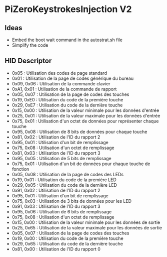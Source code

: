 # PiZeroKeystrokesInjection V2

## Ideas

- Embed the boot wait command in the autostrat.sh file
- Simplify the code

## HID Descriptor
- 0x05 : Utilisation des codes de page standard
- 0x01 : Utilisation de la page de codes générique du bureau
- 0x09, 0x06 : Utilisation de la commande clavier
- 0xA1, 0x01 : Utilisation de la commande de rapport
- 0x05, 0x07 : Utilisation de la page de codes des touches
- 0x19, 0xE0 : Utilisation du code de la première touche
- 0x29, 0xE7 : Utilisation du code de la dernière touche
- 0x15, 0x00 : Utilisation de la valeur minimale pour les données d'entrée
- 0x25, 0x01 : Utilisation de la valeur maximale pour les données d'entrée
- 0x75, 0x01 : Utilisation d'un octet de données pour représenter chaque touche
- 0x95, 0x08 : Utilisation de 8 bits de données pour chaque touche
- 0x81, 0x02 : Utilisation de l'ID du rapport 2
- 0x95, 0x01 : Utilisation d'un bit de remplissage
- 0x75, 0x08 : Utilisation d'un octet de remplissage
- 0x81, 0x03 : Utilisation de l'ID du rapport 3
- 0x95, 0x05 : Utilisation de 5 bits de remplissage
- 0x75, 0x01 : Utilisation d'un bit de données pour chaque touche de fonction
- 0x05, 0x08 : Utilisation de la page de codes des LEDs
- 0x19, 0x01 : Utilisation du code de la première LED
- 0x29, 0x05 : Utilisation du code de la dernière LED
- 0x91, 0x02 : Utilisation de l'ID du rapport 2
- 0x95, 0x01 : Utilisation d'un bit de remplissage
- 0x75, 0x03 : Utilisation de 3 bits de données pour les LED
- 0x91, 0x03 : Utilisation de l'ID du rapport 3
- 0x95, 0x06 : Utilisation de 6 bits de remplissage
- 0x75, 0x08 : Utilisation d'un octet de remplissage
- 0x15, 0x00 : Utilisation de la valeur minimale pour les données de sortie
- 0x25, 0x65 : Utilisation de la valeur maximale pour les données de sortie
- 0x05, 0x07 : Utilisation de la page de codes des touches
- 0x19, 0x00 : Utilisation du code de la première touche
- 0x29, 0x65 : Utilisation du code de la dernière touche
- 0x81, 0x00 : Utilisation de l'ID du rapport 0